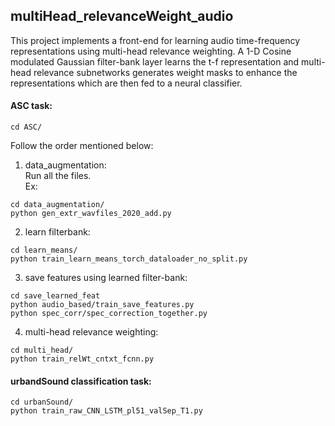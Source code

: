 ## multiHead_relevanceWeight_audio
This project implements a front-end for learning audio time-frequency representations using multi-head relevance weighting. A 1-D Cosine modulated Gaussian filter-bank layer learns the t-f representation and multi-head relevance subnetworks generates weight masks to enhance the representations which are then fed to a neural classifier. 

#### ASC task:
```
cd ASC/
```
Follow the order mentioned below: <br />
1. data_augmentation: <br />
Run all the files.<br />
Ex: 
```
cd data_augmentation/
python gen_extr_wavfiles_2020_add.py
```
2. learn filterbank: <br />
```
cd learn_means/
python train_learn_means_torch_dataloader_no_split.py
```
3. save features using learned filter-bank: <br />
```
cd save_learned_feat
python audio_based/train_save_features.py 
python spec_corr/spec_correction_together.py
```
4. multi-head relevance weighting:<br />
```
cd multi_head/
python train_relWt_cntxt_fcnn.py
```
#### urbandSound classification task:
```
cd urbanSound/
python train_raw_CNN_LSTM_pl51_valSep_T1.py
```
